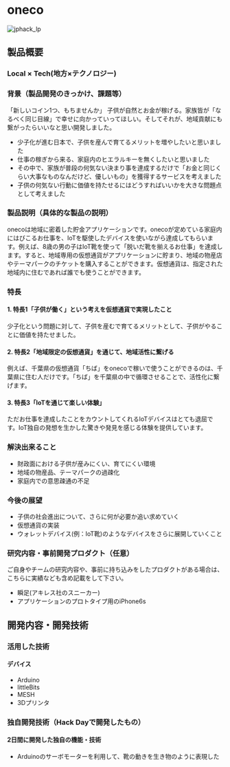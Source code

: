 # oneco

![jphack_lp](https://user-images.githubusercontent.com/32733900/32139844-43b4681e-bc90-11e7-9243-88c46891f13b.jpg)


## 製品概要
### Local × Tech(地方×テクノロジー)

### 背景（製品開発のきっかけ、課題等）
「新しいコイン1つ、もちませんか」
子供が自然とお金が稼げる。家族皆が「なるべく同じ目線」で幸せに向かっていってほしい。そしてそれが、地域貢献にも繋がったらいいなと思い開発しました。
- 少子化が進む日本で、子供を産んで育てるメリットを増やしたいと思いました
- 仕事の稼ぎから来る、家庭内のヒエラルキーを無くしたいと思いました
- その中で、家族が普段の何気ない決まり事を達成するだけで「お金と同じくらい大事なものなんだけど、優しいもの」を獲得するサービスを考えました
- 子供の何気ない行動に価値を持たせるにはどうすればいいかを大きな問題点として考えました


### 製品説明（具体的な製品の説明）
onecoは地域に密着した貯金アプリケーションです。onecoが定めている家庭内にはびこるお仕事を、IoTを駆使したデバイスを使いながら達成してもらいます。例えば、8歳の男の子はIoT靴を使って「脱いだ靴を揃えるお仕事」を達成します。すると、地域専用の仮想通貨がアプリケーションに貯まり、地域の物産店やテーマパークのチケットを購入することができます。仮想通貨は、指定された地域内に住むであれば誰でも使うことができます。

### 特長

#### 1. 特長1「子供が働く」という考えを仮想通貨で実現したこと
少子化という問題に対して、子供を産むで育てるメリットとして、子供がやることに価値を持たせました。

#### 2. 特長2「地域限定の仮想通貨」を通じて、地域活性に繋げる
例えば、千葉県の仮想通貨「ちば」をonecoで稼いで使うことができるのは、千葉県に住む人だけです。「ちば」を千葉県の中で循環させることで、活性化に繋げます。

#### 3. 特長3「IoTを通じて楽しい体験」
ただお仕事を達成したことをカウントしてくれるIoTデバイスはとても退屈です。IoT独自の発想を生かした驚きや発見を感じる体験を提供しています。


### 解決出来ること
* 財政面における子供が産みにくい、育てにくい環境
* 地域の物産品、テーマパークの過疎化
* 家庭内での意思疎通の不足

### 今後の展望
* 子供の社会進出について、さらに何が必要か追い求めていく
* 仮想通貨の実装
* ウォレットデバイス(例：IoT靴)のようなデバイスをさらに展開していくこと

### 研究内容・事前開発プロダクト（任意）
ご自身やチームの研究内容や、事前に持ち込みをしたプロダクトがある場合は、こちらに実績なども含め記載をして下さい。

* 瞬足(アキレス社のスニーカー)
* アプリケーションのプロトタイプ用のiPhone6s

## 開発内容・開発技術
### 活用した技術
#### デバイス
* Arduino
* littleBits
* MESH
* 3Dプリンタ

### 独自開発技術（Hack Dayで開発したもの）
#### 2日間に開発した独自の機能・技術
* Arduinoのサーボモーターを利用して、靴の動きを生き物のように表現した
